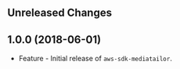Unreleased Changes
------------------

1.0.0 (2018-06-01)
------------------

* Feature - Initial release of `aws-sdk-mediatailor`.

